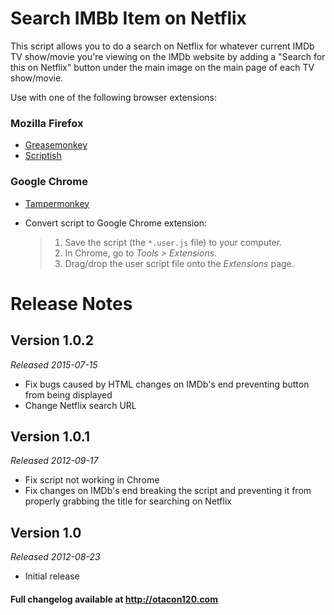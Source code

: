 Search IMBb Item on Netflix
============================
This script allows you to do a search on Netflix for whatever current IMDb TV show/movie you're viewing on the IMDb website by adding a "Search for this on Netflix" button under the main image on the main page of each TV show/movie.

Use with one of the following browser extensions:

### Mozilla Firefox ###
*	[Greasemonkey](https://addons.mozilla.org/en-US/firefox/addon/greasemonkey/)
*	[Scriptish](https://addons.mozilla.org/en-US/firefox/addon/scriptish/)

### Google Chrome ###
*	[Tampermonkey](https://chrome.google.com/webstore/detail/tampermonkey/dhdgffkkebhmkfjojejmpbldmpobfkfo)
*	Convert script to Google Chrome extension:

	>1. Save the script (the `*.user.js` file) to your computer.
	>2. In Chrome, go to _Tools > Extensions_.
	>3. Drag/drop the user script file onto the _Extensions_ page.

Release Notes
=============

Version 1.0.2
-------------
_Released 2015-07-15_

* Fix bugs caused by HTML changes on IMDb's end preventing button from being displayed
* Change Netflix search URL

Version 1.0.1
-------------
_Released 2012-09-17_

*	Fix script not working in Chrome
*	Fix changes on IMDb's end breaking the script and preventing it from properly grabbing the title for searching on Netflix

Version 1.0
-----------
_Released 2012-08-23_

*	Initial release

#### Full changelog available at http://otacon120.com ####
